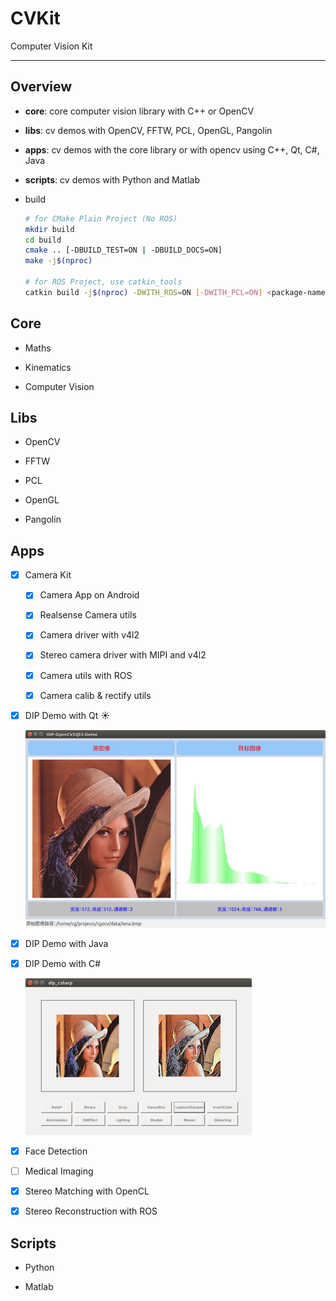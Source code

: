 # CVKit

Computer Vision Kit 

<!-- <p align=center>
  <img src="./data/cv_overview.jpg"/>
</p> -->

-----

## Overview

* **core**: core computer vision library with C++ or OpenCV
* **libs**: cv demos with OpenCV, FFTW, PCL, OpenGL, Pangolin
* **apps**: cv demos with the core library or with opencv using C++, Qt, C#, Java
* **scripts**: cv demos with Python and Matlab

* build

  ```bash
  # for CMake Plain Project (No ROS)
  mkdir build 
  cd build
  cmake .. [-DBUILD_TEST=ON | -DBUILD_DOCS=ON]
  make -j$(nproc)
  
  # for ROS Project, use catkin_tools
  catkin build -j$(nproc) -DWITH_ROS=ON [-DWITH_PCL=ON] <package-name>
  ```

## Core

* Maths

* Kinematics

* Computer Vision

## Libs

* OpenCV

* FFTW

* PCL

* OpenGL

* Pangolin

## Apps

* [x] Camera Kit

  * [x] Camera App on Android
  
  * [x] Realsense Camera utils
  
  * [x] Camera driver with v4l2

  * [x] Stereo camera driver with MIPI and v4l2

  * [x] Camera utils with ROS

  * [x] Camera calib & rectify utils

* [x] DIP Demo with Qt :sunny:

  <p align="center">
    <img src="apps/DIPDemoQt/imgs/dip_demo.jpg"/>
  </p>

* [x] DIP Demo with Java
  

* [x] DIP Demo with C#

  ![dip_csharp_ubuntu.png](apps/DIPDemoCSharp/images/dip_csharp_ubuntu.png)

* [x] Face Detection

* [ ] Medical Imaging

* [x] Stereo Matching with OpenCL

* [x] Stereo Reconstruction with ROS

## Scripts

* Python

* Matlab
